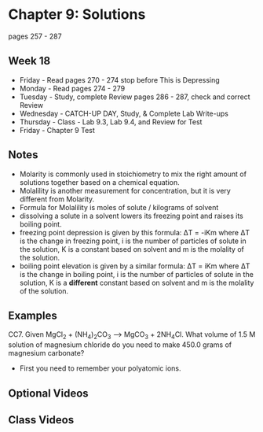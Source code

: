 # Chapter 9: Solutions

pages 257 - 287

## Week 18

- Friday - Read pages 270 - 274 stop before This is Depressing
- Monday - Read pages 274 - 279
- Tuesday - Study, complete Review pages 286 - 287, check and correct Review
- Wednesday - CATCH-UP DAY, Study, & Complete Lab Write-ups
- Thursday - Class - Lab 9.3, Lab 9.4, and Review for Test
- Friday - Chapter 9 Test

## Notes

- Molarity is commonly used in stoichiometry to mix the right amount of solutions together based on a chemical equation.
- Molalility is another measurement for concentration, but it is very different from Molarity.
- Formula for Molalility is moles of solute / kilograms of solvent
- dissolving a solute in a solvent lowers its freezing point and raises its boiling point.
- freezing point depression is given by this formula: 	&#916;T = -iKm where 	&#916;T is the change in freezing point, i is the number of particles of solute in the solution, K is a constant based on solvent and m is the molality of the solution.
- boiling point elevation is given by a similar formula: &#916;T = iKm where 	&#916;T is the change in boiling point, i is the number of particles of solute in the solution, K is a **different** constant based on solvent and m is the molality of the solution.

## Examples

CC7. Given MgCl<sub>2</sub> + (NH<sub>4</sub>)<sub>2</sub>CO<sub>3</sub> --> MgCO<sub>3</sub> + 2NH<sub>4</sub>Cl. What volume of 1.5 M solution of magnesium chloride do you need to make 450.0 grams of magnesium carbonate?
- First you need to remember your polyatomic ions. 

## Optional Videos

## Class Videos
